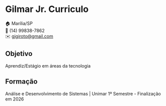 # Gilmar Jr. Curriculo

:house: Marília/SP <br>
:iphone: (14) 99838-7862 <br>
:envelope: gjgiroto@gmail.com

## Objetivo
Aprendiz/Estágio em áreas da tecnologia  

## Formação 
Análise e Desenvolvimento de Sistemas | Unimar
1º Semestre - Finalização em 2026


